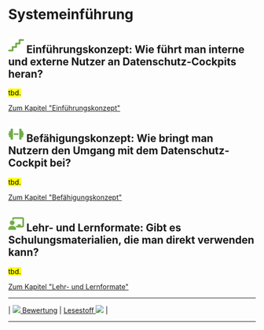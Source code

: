 # Systemeinführung

## **![](../assets/images/stairs.svg) Einführungskonzept:** Wie führt man interne und externe Nutzer an Datenschutz-Cockpits heran?

<mark>tbd.</mark>

[Zum Kapitel "Einführungskonzept"](<Einführungskonzept>)

## **![](../assets/images/dumbbell.svg) Befähigungskonzept:** Wie bringt man Nutzern den Umgang mit dem Datenschutz-Cockpit bei?

<mark>tbd.</mark>

[Zum Kapitel "Befähigungskonzept"](<Befähigungskonzept>)

## **![](../assets/images/teacher.svg) Lehr- und Lernformate:** Gibt es Schulungsmaterialien, die man direkt verwenden kann?

<mark>tbd.</mark>

[Zum Kapitel "Lehr- und Lernformate"](<Lehr- und Lernformate>)

****

| [![](/Daccord/assets/images/backward-solid.svg) Bewertung](../Bewertung) | [Lesestoff ![](/Daccord/assets/images/forward-solid.svg)](../Lesestoff) |

****